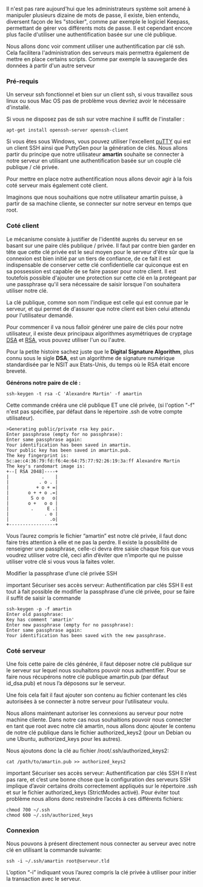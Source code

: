 
Il n'est pas rare aujourd'hui que les administrateurs système soit amené à manipuler plusieurs dizaine de mots de passe, il existe, bien entendu, diversent façon de les "stocker", comme par exemple le logiciel Keepass, permettant de gérer vos différents mots de passe. Il est cependant encore plus facile d'utiliser une authentification basée sur une clé publique.

Nous allons donc voir comment utiliser une authentification par clé ssh.
Cela facilitera l'administration des serveurs mais permettra également de mettre en place certains scripts. Comme par exemple la sauvegarde des données à partir d'un autre serveur

### Pré-requis

Un serveur ssh fonctionnel et bien sur un client ssh, si vous travaillez sous linux ou sous Mac OS pas de problème vous devriez avoir le nécessaire d'installé.

Si vous ne disposez pas de ssh sur votre machine il suffit de l'installer :

```
apt-get install openssh-server openssh-client
```

Si vous êtes sous Windows, vous pouvez utiliser l'excellent <a title="puTTY" href="http://www.chiark.greenend.org.uk/~sgtatham/putty/download.html" target="_blank">puTTY</a> qui est un client SSH ainsi que PuttyGen pour la génération de clés.
Nous allons partir du principe que notre utilisateur **amartin** souhaite se connecter à notre serveur en utilisant une authentification basée sur un couple clé publique / clé privée.

Pour mettre en place notre authentification nous allons devoir agir à la fois coté serveur mais également coté client.

Imaginons que nous souhaitions que notre utilisateur amartin puisse, à partir de sa machine cliente, se connecter sur notre serveur en temps que root.

### Coté client

Le mécanisme consiste à justifier de l'identité auprès du serveur en se basant sur une paire clés publique / privée. Il faut par contre bien garder en tête que cette clé privée est le seul moyen pour le serveur d'être sûr que la connexion est bien initié par un tiers de confiance, de ce fait il est indispensable de conserver cette clé confidentielle car quiconque est en sa possession est capable de se faire passer pour notre client.
Il est toutefois possible d'ajouter une protection sur cette clé en la protégeant par une passphrase qu'il sera nécessaire de saisir lorsque l'on souhaitera utiliser notre clé.

La clé publique, comme son nom l'indique est celle qui est connue par le serveur, et qui permet de d'assurer que notre client est bien celui attendu pour l'utilisateur demandé.

Pour commencer il va nous falloir générer une paire de clés pour notre utilisateur, il existe deux principaux algorithmes asymétriques de cryptage <a href="http://fr.wikipedia.org/wiki/Digital_Signature_Algorithm">DSA</a> et <a href="http://fr.wikipedia.org/wiki/Rivest_Shamir_Adleman">RSA</a>, vous pouvez utiliser l'un ou l'autre.

Pour la petite histoire sachez juste que le **Digital Signature Algorithm**, plus connu sous le sigle **DSA**, est un algorithme de signature numérique standardisée par le NSIT aux Etats-Unis, du temps où le RSA était encore breveté.




**Générons notre paire de clé :**

```
ssh-keygen -t rsa -C 'Alexandre Martin' -f amartin
```

Cette commande crééra une clé publique ET une clé privée, (si l'option "-f" n'est pas spécifiée, par défaut dans le répertoire .ssh de votre compte utilisateur).

```
>Generating public/private rsa key pair.
Enter passphrase (empty for no passphrase):
Enter same passphrase again:
Your identification has been saved in amartin.
Your public key has been saved in amartin.pub.
The key fingerprint is:
5c:ae:c4:36:79:fd:f6:4e:64:75:77:92:26:19:3a:ff Alexandre Martin
The key's randomart image is:
+--[ RSA 2048]----+
|            .    |
|           . o . |
|          + o + =|
|       o + + o .=|
|        S o o   o|
|       o +   o o |
|        .     E .|
|             . o |
|               .o|
+-----------------+
```

Vous l’aurez compris le fichier “amartin” est notre clé privée, il faut donc faire très attention à elle et ne pas la perdre.
Il existe la possibilité de renseigner une passphrase, celle-ci devra être saisie chaque fois que vous voudrez utiliser votre clé, ceci afin d’éviter que n’importe qui ne puisse utiliser votre clé si vous vous la faites voler.

Modifier la passphrase d’une clé privée SSH

important Sécuriser ses accès serveur: Authentification par clés SSH  Il est tout à fait possible de modifier la passphrase d’une clé privée, pour se faire il suffit de saisir la commande

```
ssh-keygen -p -f amartin
Enter old passphrase:
Key has comment 'amartin'
Enter new passphrase (empty for no passphrase):
Enter same passphrase again:
Your identification has been saved with the new passphrase.
```

### Coté serveur

Une fois cette paire de clés générée, il faut déposer notre clé publique sur le serveur sur lequel nous souhaitons pouvoir nous authentifier.
Pour se faire nous récupérons notre clé publique amartin.pub (par défaut id_dsa.pub) et nous l’a déposons sur le serveur.

Une fois cela fait il faut ajouter son contenu au fichier contenant les clés autorisées à se connecter à notre serveur pour l’utilisateur voulu.

Nous allons maintenant autoriser les connexions au serveur pour notre machine cliente. Dans notre cas nous souhaitions pouvoir nous connecter en tant que root avec notre clé amartin, nous allons donc ajouter le contenu de notre clé publique dans le fichier authorized_keys2 (pour un Debian ou une Ubuntu, authorized_keys pour les autres).

Nous ajoutons donc la clé au fichier /root/.ssh/authorized_keys2:

```
cat /path/to/amartin.pub >> authorized_keys2
```

important Sécuriser ses accès serveur: Authentification par clés SSH  Il n’est pas rare, et c’est une bonne chose que la configuration des serveurs SSH implique d’avoir certains droits correctement appliqués sur le répertoire .ssh et sur le fichier authorized_keys (StrictModes activé).
Pour éviter tout problème nous allons donc restreindre l’accès à ces différents fichiers:

```
chmod 700 ~/.ssh
chmod 600 ~/.ssh/authorized_keys
```

### Connexion

Nous pouvons à présent directement nous connecter au serveur avec notre clé en utilisant la commande suivante:

```
ssh -i ~/.ssh/amartin root@serveur.tld
```

L’option “-i” indiquant vous l’aurez compris la clé privée à utiliser pour initier la transaction avec le serveur.